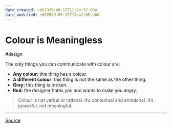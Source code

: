 ```yaml
---
date_created: +002020-09-15T11:24:57.000
date_modified: +002020-09-15T11:42:05.000
---
```


# Colour is Meaningless

#design

The only things you can communicate with colour are:

- **Any colour:** this thing has a colour.
- **A different colour:** this thing is not the same as the other thing.
- **Gray:** this thing is broken.
- **Red:** the designer hates you and wants to make you angry.

> Colour is not verbal or rational. It’s contextual and emotional. It’s powerful, not meaningful.

---

[Source](https://medium.com/radical-ux/nine-nasty-ux-truths-83b30ea94355)
